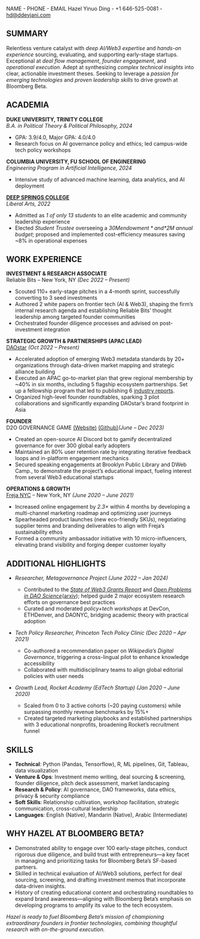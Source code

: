NAME - PHONE - EMAIL
Hazel Yinuo Ding - +1 646-525-0081 - hd@ddevjani.com

## SUMMARY
Relentless venture catalyst with *deep AI/Web3 expertise* and *hands-on experience* sourcing, evaluating, and supporting early-stage startups. Exceptional at *deal flow management*, *founder engagement*, and *operational execution*. Adept at synthesizing *complex technical insights* into clear, actionable investment theses. Seeking to leverage a *passion for emerging technologies* and *proven leadership skills* to drive growth at Bloomberg Beta.

## ACADEMIA

**DUKE UNIVERSITY, TRINITY COLLEGE**  
*B.A. in Political Theory & Political Philosophy, 2024*  
- GPA: 3.9/4.0, Major GPA: 4.0/4.0  
- Research focus on AI governance policy and ethics; led campus-wide tech policy workshops  

**COLUMBIA UNIVERSITY, FU SCHOOL OF ENGINEERING**  
*Engineering Program in Artificial Intelligence, 2024*  
- Intensive study of advanced machine learning, data analytics, and AI deployment  

[**DEEP SPRINGS COLLEGE**](https://www.deepsprings.edu/)  
*Liberal Arts, 2022*  
- Admitted as *1 of only 13 students* to an elite academic and community leadership experience  
- Elected *Student Trustee* overseeing a *$30M endowment* and *$2M annual budget*; proposed and implemented cost-efficiency measures saving ~8% in operational expenses  

## WORK EXPERIENCE

**INVESTMENT & RESEARCH ASSOCIATE**  
Reliable Bits – New York, NY _(Dec 2022 – Present)_  
- Scouted 110+ early-stage pitches in a 4-month sprint, successfully converting to 3 seed investments  
- Authored 2 white papers on frontier tech (AI & Web3), shaping the firm’s internal research agenda and establishing Reliable Bits’ thought leadership among targeted founder communities  
- Orchestrated founder diligence processes and advised on post-investment integration  

**STRATEGIC GROWTH & PARTNERSHIPS (APAC LEAD)**  
[DAOstar](https://daostar.org/) _(Oct 2022 – Present)_  
- Accelerated adoption of emerging Web3 metadata standards by 20+ organizations through data-driven market mapping and strategic alliance building  
- Executed an APAC go-to-market plan that grew regional membership by ~40% in six months, including 5 flagship ecosystem partnerships. Set up a fellowship program that led to publishing 6 [industry reports](https://daostar.org/research).    
- Organized high-level founder roundtables, sparking 3 pilot collaborations and significantly expanding DAOstar’s brand footprint in Asia  

**FOUNDER**  
D2O GOVERNANCE GAME [(Website)](https://metagov.github.io/d20-governance/) [(Github)](https://github.com/metagov/d20-governance)_(June – Dec 2023)_  
- Created an open-source AI Discord bot to gamify decentralized governance for over 300 global early adopters  
- Maintained an 80% user retention rate by integrating iterative feedback loops and in-platform engagement mechanics  
- Secured speaking engagements at Brooklyn Public Library and DWeb Camp., to demonstrate the project’s educational impact, fueling interest from several Web3 educational startups  

**OPERATIONS & GROWTH**  
[Freja NYC](https://frejanyc.com/) – New York, NY _(June 2020 – June 2021)_  
- Increased online engagement by *2.3×* within 4 months by developing a multi-channel marketing roadmap and optimizing user journeys  
- Spearheaded product launches (new eco-friendly SKUs), negotiating supplier terms and branding deliverables to align with Freja’s sustainability ethos  
- Formed a community ambassador initiative with 10 micro-influencers, elevating brand visibility and forging deeper customer loyalty  

## ADDITIONAL HIGHLIGHTS

- *Researcher, Metagovernance Project* _(June 2022 – Jan 2024)_  
  - Contributed to the [*State of Web3 Grants Report*](https://drive.google.com/file/d/1JBbGos6Bjdvd1LRGDvIijREic4l7Th2I/view) and [*Open Problems in DAO Science*](https://daoscience.org/)([arxiv](https://arxiv.org/abs/2310.19201)); helped guide 2 major ecosystem research efforts on governance best practices  
  - Curated and moderated *policy+tech workshops* at DevCon, ETHDenver, and DAONYC, bridging academic theory with practical adoption  

- *Tech Policy Researcher, Princeton Tech Policy Clinic* _(Dec 2020 – Apr 2021)_  
  - Co-authored a recommendation paper on *Wikipedia’s Digital Governance*, triggering a cross-lingual pilot to enhance knowledge accessibility  
  - Collaborated with multidisciplinary teams to align global editorial policies with user needs  

- *Growth Lead, Rocket Academy (EdTech Startup)* _(Jan 2020 – June 2020)_  
  - Scaled from 0 to 3 active cohorts (~20 paying customers) while surpassing monthly revenue benchmarks by 15%+  
  - Created targeted marketing playbooks and established partnerships with 3 educational nonprofits, broadening Rocket’s recruitment funnel  

## SKILLS

- **Technical**: Python (Pandas, Tensorflow), R, ML pipelines, Git, Tableau, data visualization  
- **Venture & Ops**: Investment memo writing, deal sourcing & screening, founder diligence, pitch deck assessment, market landscaping  
- **Research & Policy**: AI governance, DAO frameworks, data ethics, privacy & security compliance  
- **Soft Skills**: Relationship cultivation, workshop facilitation, strategic communication, cross-cultural leadership  
- **Languages**: English (Native), Mandarin (Native), Arabic (Intermediate)  

## WHY HAZEL AT BLOOMBERG BETA?

- Demonstrated ability to engage over 100 early-stage pitches, conduct rigorous due diligence, and build trust with entrepreneurs—a key facet in managing and prioritizing tasks for Bloomberg Beta’s SF-based partners.  
- Skilled in technical evaluation of AI/Web3 solutions, perfect for deal sourcing, screening, and drafting investment memos that incorporate data-driven insights.  
- History of creating educational content and orchestrating roundtables to expand brand awareness—aligning with Bloomberg Beta’s emphasis on developing programs to amplify its value to the tech ecosystem.  

_Hazel is ready to fuel Bloomberg Beta’s mission of championing extraordinary founders in frontier technologies, combining thoughtful research with on-the-ground execution._
